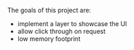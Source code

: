 The goals of this project are:
- implement a layer to showcase the UI
- allow click through on request
- low memory footprint

